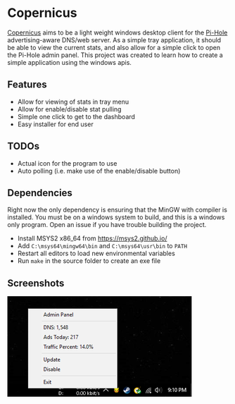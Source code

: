 # Copernicus

[Copernicus](https://en.wikipedia.org/wiki/Orbiting_Astronomical_Observatory) aims to be a light weight windows desktop client for the [Pi-Hole](https://github.com/pi-hole/pi-hole) advertising-aware DNS/web server. As a simple tray application, it should be able to view the current stats, and also allow for a simple click to open the Pi-Hole admin panel. This project was created to learn how to create a simple application using the windows apis.

## Features

* Allow for viewing of stats in tray menu
* Allow for enable/disable stat pulling
* Simple one click to get to the dashboard
* Easy installer for end user

## TODOs

* Actual icon for the program to use
* Auto polling (i.e. make use of the enable/disable button)

## Dependencies

Right now the only dependency is ensuring that the MinGW with compiler is installed. You must be on a windows system to build, and this is a windows only program. Open an issue if you have trouble building the project.

* Install MSYS2 x86_64 from https://msys2.github.io/
* Add `C:\msys64\mingw64\bin` and `C:\msys64\usr\bin` to `PATH`
* Restart all editors to load new environmental variables
* Run `make` in the source folder to create an exe file


## Screenshots

![screenshot 2](docs/screenshot_2.png "Screenshot 2")
